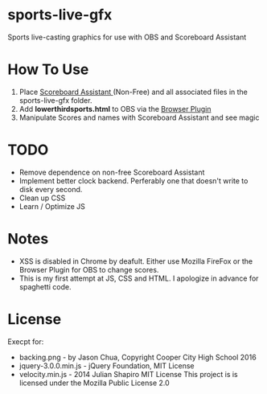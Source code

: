 # sports-live-gfx
Sports live-casting graphics for use with OBS and Scoreboard Assistant
# How To Use
1. Place [Scoreboard Assistant ](https://obsproject.com/forum/resources/scoreboard-assistant.112/) (Non-Free) and all associated files in the sports-live-gfx folder.
2. Add **lowerthirdsports.html** to OBS via the [Browser Plugin](https://obsproject.com/forum/resources/browser-plugin.115/)
3. Manipulate Scores and names with Scoreboard Assistant and see magic
# TODO
- Remove dependence on non-free Scoreboard Assistant
- Implement better clock backend. Perferably one that doesn't write to disk every second.
- Clean up CSS
- Learn / Optimize JS
# Notes
- XSS is disabled in Chrome by deafult. Either use Mozilla FireFox or the Browser Plugin for OBS to change scores.
- This is my first attempt at JS, CSS and HTML. I apologize in advance for spaghetti code.
# License
Execpt for:
- backing.png - by Jason Chua, Copyright Cooper City High School 2016
- jquery-3.0.0.min.js - jQuery Foundation, MIT License
- velocity.min.js - 2014 Julian Shapiro MIT License
This project is is licensed under the Mozilla Public License 2.0
